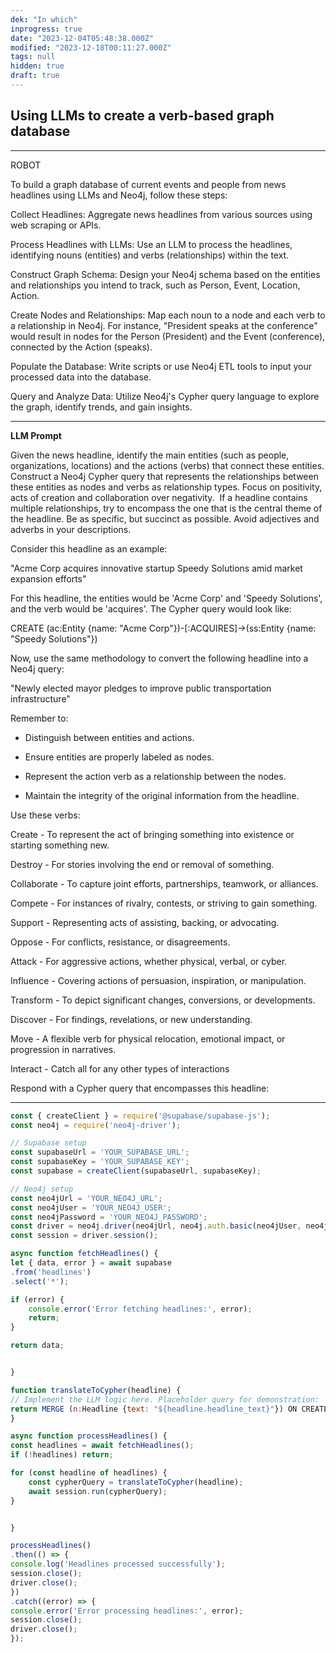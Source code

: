 ```yaml
---
dek: "In which"
inprogress: true
date: "2023-12-04T05:48:38.000Z"
modified: "2023-12-18T00:11:27.000Z"
tags: null
hidden: true
draft: true
---
```

## Using LLMs to create a verb-based graph database



---

ROBOT

To build a graph database of current events and people from news headlines using LLMs and Neo4j, follow these steps:

Collect Headlines: Aggregate news headlines from various sources using web scraping or APIs.

Process Headlines with LLMs: Use an LLM to process the headlines, identifying nouns (entities) and verbs (relationships) within the text.

Construct Graph Schema: Design your Neo4j schema based on the entities and relationships you intend to track, such as Person, Event, Location, Action.

Create Nodes and Relationships: Map each noun to a node and each verb to a relationship in Neo4j. For instance, "President speaks at the conference" would result in nodes for the Person (President) and the Event (conference), connected by the Action (speaks).

Populate the Database: Write scripts or use Neo4j ETL tools to input your processed data into the database.

Query and Analyze Data: Utilize Neo4j's Cypher query language to explore the graph, identify trends, and gain insights.

---

**LLM Prompt**

Given the news headline, identify the main entities (such as people, organizations, locations) and the actions (verbs) that connect these entities. Construct a Neo4j Cypher query that represents the relationships between these entities as nodes and verbs as relationship types. Focus on positivity, acts of creation and collaboration over negativity.  If a headline contains multiple relationships, try to encompass the one that is the central theme of the headline. Be as specific, but succinct as possible. Avoid adjectives and adverbs in your descriptions. 

Consider this headline as an example:

"Acme Corp acquires innovative startup Speedy Solutions amid market expansion efforts"

For this headline, the entities would be 'Acme Corp' and 'Speedy Solutions', and the verb would be 'acquires'. The Cypher query would look like:

CREATE (ac:Entity {name: "Acme Corp"})-[:ACQUIRES]->(ss:Entity {name: "Speedy Solutions"})

Now, use the same methodology to convert the following headline into a Neo4j query:

"Newly elected mayor pledges to improve public transportation infrastructure"

Remember to:

- Distinguish between entities and actions.

- Ensure entities are properly labeled as nodes.

- Represent the action verb as a relationship between the nodes.

- Maintain the integrity of the original information from the headline.

Use these verbs:

Create - To represent the act of bringing something into existence or starting something new.

Destroy - For stories involving the end or removal of something.

Collaborate - To capture joint efforts, partnerships, teamwork, or alliances.

Compete - For instances of rivalry, contests, or striving to gain something.

Support - Representing acts of assisting, backing, or advocating.

Oppose - For conflicts, resistance, or disagreements.

Attack - For aggressive actions, whether physical, verbal, or cyber.

Influence - Covering actions of persuasion, inspiration, or manipulation.

Transform - To depict significant changes, conversions, or developments.

Discover - For findings, revelations, or new understanding.

Move - A flexible verb for physical relocation, emotional impact, or progression in narratives.

Interact - Catch all for any other types of interactions

Respond with a Cypher query that encompasses this headline:

---

```js
const { createClient } = require('@supabase/supabase-js');
const neo4j = require('neo4j-driver');

// Supabase setup
const supabaseUrl = 'YOUR_SUPABASE_URL';
const supabaseKey = 'YOUR_SUPABASE_KEY';
const supabase = createClient(supabaseUrl, supabaseKey);

// Neo4j setup
const neo4jUrl = 'YOUR_NEO4J_URL';
const neo4jUser = 'YOUR_NEO4J_USER';
const neo4jPassword = 'YOUR_NEO4J_PASSWORD';
const driver = neo4j.driver(neo4jUrl, neo4j.auth.basic(neo4jUser, neo4jPassword));
const session = driver.session();

async function fetchHeadlines() {
let { data, error } = await supabase
.from('headlines')
.select('*');

if (error) {
    console.error('Error fetching headlines:', error);
    return;
}

return data;


}

function translateToCypher(headline) {
// Implement the LLM logic here. Placeholder query for demonstration:
return MERGE (n:Headline {text: "${headline.headline_text}"}) ON CREATE SET n.scrapeDate = datetime("${headline.scrape_date}") ;
}

async function processHeadlines() {
const headlines = await fetchHeadlines();
if (!headlines) return;

for (const headline of headlines) {
    const cypherQuery = translateToCypher(headline);
    await session.run(cypherQuery);
}


}

processHeadlines()
.then(() => {
console.log('Headlines processed successfully');
session.close();
driver.close();
})
.catch((error) => {
console.error('Error processing headlines:', error);
session.close();
driver.close();
});

```